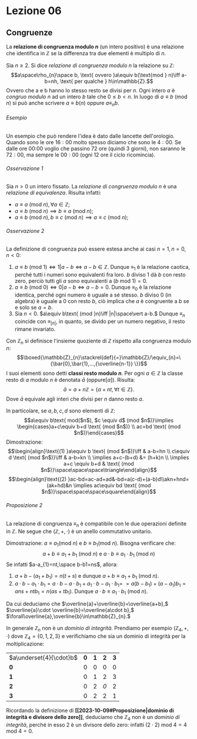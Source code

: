 # Lezione 06
## Congruenze
La **relazione di congruenza modulo $n$** (un intero positivo) è una relazione che identifica in $\mathbb{Z}$ se la differenza tra due elementi è multiplo di $n$.

Sia $n\ge2$. Si dice *relazione di congruenza modulo $n$* la relazione su $\mathbb{Z}$:$$a\space\rho_{n}\space b, \text{ ovvero }a\equiv b(\text{mod } n)\iff a-b=nh, \text{ per qualche } h\in\mathbb{Z}.$$Ovvero che a e b hanno lo stesso resto se divisi per $n$. Ogni intero $a$ è *congruo modulo $n$* ad un intero $b$ tale che $0\le b<n$. In luogo di $a\equiv b\text{ (mod }n)$ si può anche scrivere $a\equiv b(n)$ oppure $a\equiv_{n} b$.

###### Esempio
Un esempio che può rendere l'idea è dato dalle lancette dell'orologio. Quando sono le ore $16:00$ molto spesso diciamo che sono le $4:00$. Se dalle ore 00:00 voglio che passino 72 ore (quindi 3 giorni), non saranno le $72:00$, ma sempre le $00:00$ (ogni 12 ore il ciclo ricomincia).
###### Osservazione 1
Sia $n>0$ un intero fissato. La *relazione di congruenza modulo* $n$ è una *relazione di equivalenza*. Risulta infatti:
- $a \equiv a \text{ (mod }n), \forall a\in\mathbb{Z};$
- $a\equiv b\text{ (mod }n)\implies b\equiv a\text{ (mod }n);$
- $a\equiv b\text{ (mod }n), b\equiv c\text{ (mod }n) \implies a\equiv c\text{ (mod }n);$
###### Osservazione 2
La definizione di congruenza può essere estesa anche ai casi $n=1,n=0,n<0:$
1) $a\equiv b\text{ (mod }1)\iff1|a-b\iff a-b\in\mathbb{Z}.$ Dunque $\equiv_{1}$ è la relazione caotica, perché tutti i numeri sono equivalenti fra loro. $b$ diviso $1$ dà $b$ con resto zero, perciò tutti gli $a$ sono equivalenti a $(b \text{ mod }1)=0$. 
2) $a \equiv b\text{ (mod }0)\iff 0|a-b\iff a-b=0.$ Dunque $\equiv_{0}$ è la relazione identica, perché ogni numero è uguale a sé stesso. $b$ diviso $0$ (in algebra) è uguale a $0$ con resto $b$, ciò implica che $a$ è congruente a $b$ se e solo se $a=b$.
3) Sia $n<0.$ $a\equiv b\text{ (mod }n)\iff |n|\space\vert a-b.$ Dunque $\equiv_n$ coincide con $\equiv_{|n|},$ in quanto, se divido per un numero negativo, il resto rimane invariato. 

Con $\mathbb{Z}_{n}$ si definisce l'insieme quoziente di $\mathbb{Z}$ rispetto alla congruenza modulo $n$:$$\boxed{\mathbb{Z}_{n}\stackrel{def}{=}\mathbb{Z}/\equiv_{n}=\{\bar{0},\bar{1},...,{\overline{n-1}} \}}$$I suoi elementi sono detti **classi resto modulo $n$**. Per ogni $a\in \mathbb{Z}$ la classe resto di $a$ modulo $n$ è denotata $\bar{a}$ (oppure$[a]$). Risulta:$$\bar{a}=a+n\mathbb{Z}=\{a+nt,\forall  t\in \mathbb{Z}\}.$$Dove $\bar{a}$ equivale agli interi che divisi per $n$ danno resto $a.$ 

In particolare, se $a,b,c,d$ sono elementi di $\mathbb{Z}$:$$a\equiv b\text{ mod($n$), $c \equiv d$ (mod $n$)}\implies \begin{cases}a+c\equiv b+d \text{ (mod $n$)}  \\
ac=bd \text{ (mod $n$)}\end{cases}$$Dimostrazione:$$\begin{align}\text{(1) }a\equiv b \text{ (mod $n$)}\iff & a-b=hn \\ c\equiv d \text{ (mod $n$)}\iff & a-b=kn \\ \implies a+c-(b+d) &= (h+k)n \\ \implies a+c \equiv b+d & \text{ (mod $n$)}\space\space\space\triangle\end{align}$$$$\begin{align}\text{(2) }ac-bd=ac-ad+ad&-bd=a(c-d)+(a-b)d\\akn+hnd=(ak+hd)&n \implies ac\equiv bd \text{ (mod $n$)}\space\space\space\square\end{align}$$
###### Proposizione 2
La relazione di congruenza $\equiv_n$ è compatibile con le due operazioni definite in $\mathbb{Z}$. Ne segue che $(\mathbb{Z},+,\cdot)$ è un anello commutativo unitario.

Dimostrazione: $a\equiv a_{1}(\text{mod } n)$ e $b\equiv b_{1}(\text{mod }n)$. Bisogna verificare che:$$a+b\equiv a_{1}+b_{1}\text{ (mod }n) \text{ e }a\cdot b\equiv a_{1}\cdot b_{1}\text{ (mod }n)$$Se infatti $a-a_{1}=nt,\space b-b1=ns$, allora:
1) $a+b-(a_{1}+b_{1})=n(t+s)$ e dunque $a+b\equiv a_{1}+b_{1}\text{ (mod }n).$
2) $a\cdot b -a_{1}\cdot b_{1}=a\cdot b-a\cdot b_{1}+a_{1}\cdot b-a_{1}\cdot b_{1}=$ $=a(b-b_{1})+(a-a_{1})b_{1}=ans+ntb_{1}=n(as+tb_{1}).$ Dunque $a\cdot b\equiv a_{1}\cdot b_{1}\text{ (mod } n).$

Da cui deduciamo che $\overline{a}+\overline{b}=\overline{a+b},$ $\overline{a}\cdot \overline{b}=\overline{a\cdot b},$ $\forall\overline{a},\overline{b}\in\mathbb{Z}_{n}.$ 


In generale $\mathbb{Z}_{n}$ non è un *dominio di integrità.* Prendiamo per esempio $(\mathbb{Z}_{4},+,\cdot)$ dove $\mathbb{Z}_{4}=\{0,1,2,3 \}$ e verifichiamo che sia un dominio di integrità per la moltiplicazione:

|                         |       |       |       |       |
| ----------------------- | ----- | ----- | ----- | ----- |
| $a\underset{4}{\cdot}b$ | **0** | **1** | **2** | **3** |
| **0**                   | 0     | 0     | 0     | 0     |
| **1**                   | 0     | 1     | 2     | 3     |
| **2**                   | 0     | 2     | *0*     | 2     |
| **3**                   | 0     | 2     | 2     | 1     | 

Ricordando la definizione di **[[2023-10-09#Proposizione|dominio di integrità e divisore dello zero]]**, deduciamo che $\mathbb{Z}_{4}$ non è un *dominio di integrità*, perché in esso $2$ è un divisore dello zero: infatti $(2\cdot2)\text{ mod }4=4\text{ mod }4=0.$ 





